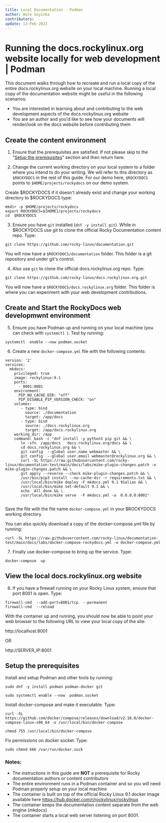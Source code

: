 ```yaml
---
title: Local Documentation - Podman 
author: Wale Soyinka
contributors: 
update: 13-Feb-2023
---
```


# Running the docs.rockylinux.org website locally for web development | Podman


This document walks through how to recreate and run a local copy of the entire docs.rockylinux.org website on your local machine.
Running a local copy of the documentation website might be useful in the following scenarios:

* You are interested in learning about and contributing to the web development aspects of the docs.rockylinux.org website
* You are an author and you'd like to see how your documents will render/look on the docs website before contributing them


## Create the content environment

1. Ensure that the prerequisites are satisfied. If not please skip to the "[Setup the prerequisites](#setup-the-prerequisites)" section and then return here. 

2. Change the current working directory on your local system to a folder where you intend to do your writing. 
  We will refer to this directory as
`$ROCKYDOCS` in the rest of this guide. For our demo here, `$ROCKYDOCS` points to `$HOME/projects/rockydocs` on our demo system.

Create $ROCKYDOCS if it doesn't already exist and change your working directory to $ROCKYDOCS type:

```
mkdir -p $HOME/projects/rockydocs
export ROCKYDOCS=${HOME}/projects/rockydocs
cd  $ROCKYDOCS
```

3. Ensure you have `git` installed (`dnf -y install git`).  While in $ROCKYDOCS use git to clone the official Rocky Documentation content repo. Type:

```
git clone https://github.com/rocky-linux/documentation.git
```

You will now have a `$ROCKYDOCS/documentation` folder. This folder is a git repository and under git's control.

4. Also use `git` to clone the official docs.rockylinux.org repo. Type:

```
git clone https://github.com/rocky-linux/docs.rockylinux.org.git
```

You will now have a `$ROCKYDOCS/docs.rockylinux.org` folder. This folder is where you can experiment with your web development contributions.


## Create and Start the RockyDocs web developmwnt environment

5.  Ensure you have Podman up and running on your local machine (you can check with `systemctl `). Test by running:

```
systemctl  enable --now podman.socket
```

6. Create a new `docker-compose.yml` file with the following contents:

```
version: '2'
services:
  mkdocs:
    privileged: true
    image: rockylinux:9.1
    ports:
      - 8001:8001
    environment:
      PIP_NO_CACHE_DIR: "off"
      PIP_DISABLE_PIP_VERSION_CHECK: "on"
    volumes:
       - type: bind
         source: ./documentation
         target: /app/docs
       - type: bind
         source: ./docs.rockylinux.org
         target: /app/docs.rockylinux.org
    working_dir: /app
    command: bash -c "dnf install -y python3 pip git && \
       ln -sfn  /app/docs   docs.rockylinux.org/docs && \
       cd docs.rockylinux.org && \
       git config  --global user.name webmaster && \
       git config  --global user.email webmaster@rockylinux.org && \
       curl -SL https://raw.githubusercontent.com/rocky-linux/documentation-test/main/docs/labs/mike-plugin-changes.patch -o mike-plugin-changes.patch && \
       git apply --reverse --check mike-plugin-changes.patch && \
       /usr/bin/pip3 install --no-cache-dir -r requirements.txt && \
       /usr/local/bin/mike deploy -F mkdocs.yml 9.1 91alias && \
       /usr/local/bin/mike set-default 9.1 && \
       echo  All done && \
       /usr/local/bin/mike serve  -F mkdocs.yml -a  0.0.0.0:8001"
       
```

Save the file with the file name `docker-compose.yml` in your $ROCKYDOCS working directory. 

You can also quickly download a copy of the docker-compose.yml file by running:

```
curl -SL https://raw.githubusercontent.com/rocky-linux/documentation-test/main/docs/labs/docker-compose-rockydocs.yml -o docker-compose.yml
```


7. Finally use docker-compose to bring up the service. Type:

```
docker-compose  up
```


## View the local docs.rockylinux.org website

8. If you have a firewall running on your Rocky Linux system, ensure that port 8001 is open. Type:

```
firewall-cmd  --add-port=8001/tcp  --permanent
firewall-cmd  --reload
```

With the container up and running, you should now be able to point your web browser to the following URL to view your local copy of the site:

http://localhost:8001

OR

http://SERVER_IP:8001




## Setup the prerequisites

Install and setup Podman and other tools by running:

```
sudo dnf -y install podman podman-docker git

sudo systemctl enable --now  podman.socket

```

Install docker-compose and make it executable. Type:

```
curl -SL https://github.com/docker/compose/releases/download/v2.16.0/docker-compose-linux-x86_64 -o /usr/local/bin/docker-compose

chmod 755 /usr/local/bin/docker-compose
```


Fix permissions on docker socket. Type:

```
sudo chmod 666 /var/run/docker.sock
```


### Notes:

* The instructions in this guide are **NOT** a prerequisite for Rocky documentation authors or content contributors
* The entire environment runs in a Podman container and so you will need Podman properly setup on your local machine
* The container is built on top of the official Rocky Linux 9.1 docker image available here https://hub.docker.com/r/rockylinux/rockylinux
* The container keeps the documentation content separate from the web engine (mkdocs)
* The container starts a local web server listening on port 8001. 
